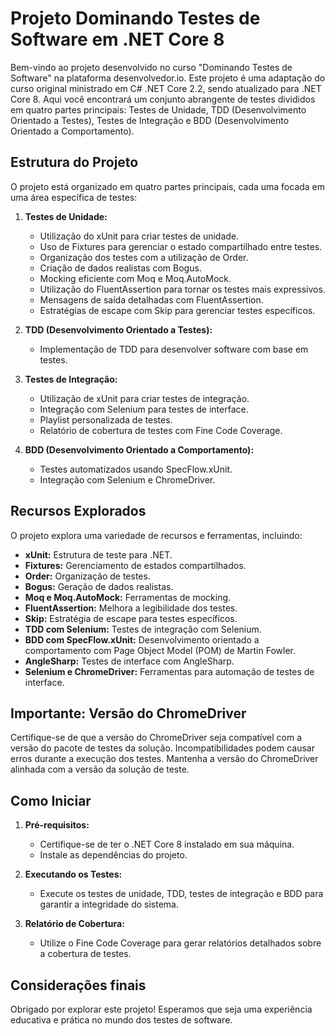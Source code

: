 # Projeto Dominando Testes de Software em .NET Core 8

Bem-vindo ao projeto desenvolvido no curso "Dominando Testes de Software" na plataforma desenvolvedor.io. Este projeto é uma adaptação do curso original ministrado em C# .NET Core 2.2, sendo atualizado para .NET Core 8. Aqui você encontrará um conjunto abrangente de testes divididos em quatro partes principais: Testes de Unidade, TDD (Desenvolvimento Orientado a Testes), Testes de Integração e BDD (Desenvolvimento Orientado a Comportamento).

## Estrutura do Projeto

O projeto está organizado em quatro partes principais, cada uma focada em uma área específica de testes:

1. **Testes de Unidade:**
   - Utilização do xUnit para criar testes de unidade.
   - Uso de Fixtures para gerenciar o estado compartilhado entre testes.
   - Organização dos testes com a utilização de Order.
   - Criação de dados realistas com Bogus.
   - Mocking eficiente com Moq e Moq.AutoMock.
   - Utilização do FluentAssertion para tornar os testes mais expressivos.
   - Mensagens de saída detalhadas com FluentAssertion.
   - Estratégias de escape com Skip para gerenciar testes específicos.

2. **TDD (Desenvolvimento Orientado a Testes):**
   - Implementação de TDD para desenvolver software com base em testes.
   
3. **Testes de Integração:**
   - Utilização de xUnit para criar testes de integração.
   - Integração com Selenium para testes de interface.
   - Playlist personalizada de testes.
   - Relatório de cobertura de testes com Fine Code Coverage.

4. **BDD (Desenvolvimento Orientado a Comportamento):**
   - Testes automatizados usando SpecFlow.xUnit.
   - Integração com Selenium e ChromeDriver.

## Recursos Explorados

O projeto explora uma variedade de recursos e ferramentas, incluindo:

- **xUnit:** Estrutura de teste para .NET.
- **Fixtures:** Gerenciamento de estados compartilhados.
- **Order:** Organização de testes.
- **Bogus:** Geração de dados realistas.
- **Moq e Moq.AutoMock:** Ferramentas de mocking.
- **FluentAssertion:** Melhora a legibilidade dos testes.
- **Skip:** Estratégia de escape para testes específicos.
- **TDD com Selenium:** Testes de integração com Selenium.
- **BDD com SpecFlow.xUnit:** Desenvolvimento orientado a comportamento com Page Object Model (POM) de Martin Fowler.
- **AngleSharp:** Testes de interface com AngleSharp.
- **Selenium e ChromeDriver:** Ferramentas para automação de testes de interface.

## Importante: Versão do ChromeDriver

Certifique-se de que a versão do ChromeDriver seja compatível com a versão do pacote de testes da solução. Incompatibilidades podem causar erros durante a execução dos testes. Mantenha a versão do ChromeDriver alinhada com a versão da solução de teste.

## Como Iniciar

1. **Pré-requisitos:**
   - Certifique-se de ter o .NET Core 8 instalado em sua máquina.
   - Instale as dependências do projeto.

2. **Executando os Testes:**
   - Execute os testes de unidade, TDD, testes de integração e BDD para garantir a integridade do sistema.

3. **Relatório de Cobertura:**
   - Utilize o Fine Code Coverage para gerar relatórios detalhados sobre a cobertura de testes.

## Considerações finais


Obrigado por explorar este projeto! Esperamos que seja uma experiência educativa e prática no mundo dos testes de software.
